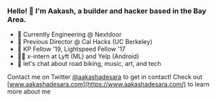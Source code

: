 ### Hello! 🌊 I'm Aakash, a builder and hacker based in the Bay Area.

- 🏡 Currently Engineering @ Nextdoor
- 🐻 Previous Director @ Cal Hacks (UC Berkeley)
- 🚀 KP Fellow '19, Lightspeed Fellow '17
- 👨‍💻 x-intern at Lyft (ML) and Yelp (Android)
- 💬 let's chat about road biking, music, art, and tech

Contact me on Twitter [@aakashadesara](https://www.twitter.com/aakashadesara) to get in contact! Check out [www.aakashadesara.com](https://www.aakashadesara.com/) to learn more about me
